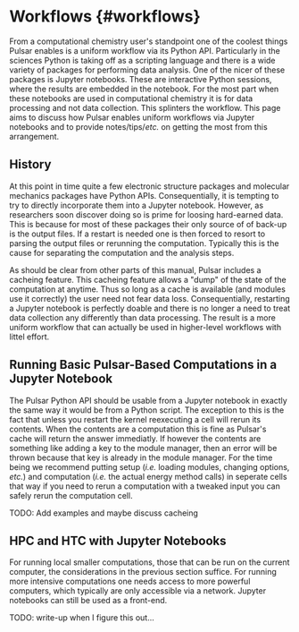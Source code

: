 Workflows                                                           {#workflows}
=========

From a computational chemistry user's standpoint one of the coolest things
Pulsar enables is a uniform workflow via its Python API.  Particularly in the
sciences Python is taking off as a scripting language and there is a wide
variety of packages for performing data analysis.  One of the nicer of these
packages is Jupyter notebooks.  These are interactive Python sessions, where the
results are embedded in the notebook.  For the most part when these notebooks
are used in computational chemistry it is for data processing and not data
collection.  This splinters the workflow.  This page aims to discuss how Pulsar
enables uniform workflows via Jupyter notebooks and to provide notes/tips/*etc.*
on getting the most from this arrangement.

History
-------

At this point in time quite a few electronic structure packages and molecular
mechanics packages have Python APIs.  Consequentially, it is tempting to try
to directly incorporate them into a Jupyter notebook.  However, as researchers
soon discover doing so is prime for loosing hard-earned data.  This is because
for most of these packages their only source of of back-up is the output files.
If a restart is needed one is then forced to resort to parsing the output files
or rerunning the computation.  Typically this is the cause for separating the
computation and the analysis steps.

As should be clear from other parts of this manual, Pulsar includes a cacheing
feature.  This cacheing feature allows a "dump" of the state of the computation
at anytime.  Thus so long as a cache is available (and modules use it correctly)
the user need not fear data loss.  Consequentially, restarting a Jupyter
notebook is perfectly doable and there is no longer a need to treat data
collection any differently than data processing.  The result is a more uniform
workflow that can actually be used in higher-level workflows with littel effort.

Running Basic Pulsar-Based Computations in a Jupyter Notebook
-------------------------------------------------------------

The Pulsar Python API should be usable from a Jupyter notebook in exactly the
same way it would be from a Python script.  The exception to this is the fact
that unless you restart the kernel reexecuting a cell will rerun its contents.
When the contents are a computation this is fine as Pulsar's cache will return
the answer immediatly.  If however the contents are something like adding a
key to the module manager, then an error will be thrown because that key is
already in the module manager.  For the time being we recommend putting setup
(*i.e.* loading modules, changing options, *etc.*) and computation (*i.e.* the
actual energy method calls) in seperate cells that way if you need to rerun a
computation with a tweaked input you can safely rerun the computation cell.

TODO: Add examples and maybe discuss cacheing


HPC and HTC with Jupyter Notebooks
----------------------------------

For running local smaller computations, those that can be run on the current
computer, the considerations in the previous section suffice.  For running
more intensive computations one needs access to more powerful computers, which
typically are only accessible via a network.  Jupyter notebooks can still be
used as a front-end.

TODO: write-up when I figure this out...
